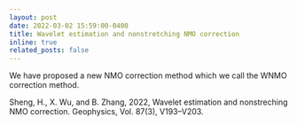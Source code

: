 ```yaml
---
layout: post
date: 2022-03-02 15:59:00-0400
title: Wavelet estimation and nonstretching NMO correction
inline: true
related_posts: false
---
```


We have proposed a new NMO correction method which we call the WNMO correction method.

Sheng, H., X. Wu, and B. Zhang, 2022, Wavelet estimation and nonstreching NMO correction. Geophysics, Vol. 87(3), V193–V203.